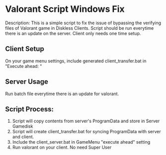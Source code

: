 # Valorant Script Windows Fix
Description:
This is a simple script to fix the issue of bypassing the verifying files of Valorant game in Diskless Clients. 
Script should be run everytime there is an update on the server. Client only needs one time setup.

## Client Setup
On your game menu settings, include generated client_transfer.bat in "Execute ahead: "

## Server Usage
Run batch file everytime there is an update for valorant.


## Script Process: 
1. Script will copy contents from server's ProgramData and store in Server Gamedisk
2. Script will create client_transfer.bat for syncing ProgramData with server and client. 
3. Include the client_server.bat in GameMenu "execute ahead" setting
4. Run valorant on your client. No need Super User
